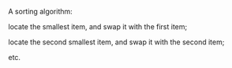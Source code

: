 A sorting algorithm:

locate the smallest item, and swap it with the first item;

locate the second smallest item, and swap it with the second item;

etc.
